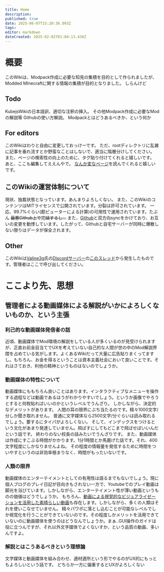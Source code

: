 ```yaml
---
title: Home
description: 
published: true
date: 2025-06-07T15:20:36.093Z
tags: 
editor: markdown
dateCreated: 2025-02-02T01:04:13.438Z
---
```


# 概要
このWikiは、Modpack作成に必要な知見の集積を目的として作られましたが、Modded MInecraftに関する情報の集積が目的となりました。
しらんけど


## Todo
KubejsWikiの日本語訳、適切な注釈の挿入。
その他Modpack作成に必要なModの解説等
Githubの使い方解説。
Modpackとはどうあるべきか、という何か

## For editors
このWikiはわりと自由に変更しておっけーです。
ただ、rootディレクトリに乱雑に記事を垂れ流すとか野蛮なことはしないで、適当に階層分けしてください。
また、ページの検索性の向上のために、タグ貼り付けてくれると嬉しいです。
あと、ここも編集してええんやで。
[なんか変なページ](/ja/wiki-editing)を読んでくれると嬉しいです。

## このWikiの運営体制について
現状、独裁状態となっています。あんまりよろしくない。
また、このWikiのコンテンツはMITライセンスで公開されています。分裂は許可されています。
一応、99.7%ぐらい(勘ピューターによる計算)の可用性で運用されています。たぶん
~~最悪Github上で完結するし...~~
また、[Github](https://github.com/nekorobi-0/minecraft_modpack_wiki)と双方向syncをかけており、お互いの変更を動悸しています。したがって、Githubと自宅サーバーが同時に爆散しない限りはデータが保全されます。

## Other
このWikiは[Valine3g](https://www.youtube.com/@valine_3g)氏の[Discordサーバー](https://discord.com/invite/xvgVv9S45e)の[このスレッド](https://discord.com/channels/1234382976641531944/1335255096552067122)から発生したものです。管理者はここで呼び出してください。

# ここより先、思想
## 管理者による動画媒体による解説がいかによろしくないものか、という主張
### 利己的な動画媒体発信者の話
近頃、動画媒体でMod環境の解説をしている人が多くいるのが見受けられますが、正直お前金目当てでUXを考えていない自己的な人間が世の中のMod解説界隈を占めている気がします。よくあるWikiだって大量に広告貼りまくってますし。もちろん、お金を得るということは資本主義社会において良いことです。それはさておき、利他の精神というものはないのでしょうか。
### 動画媒体の特性について
動画媒体にももちろん良いことはあります。インタラクティブなメニューを操作する過程などは動画であるほうがわかりやすいでしょう。というか画像でやろうとすると何枚貼ればいいのかというレベルでうんざり。
しかしながら、決定的なデメリットがあります。
人間の耳の限界にぶち当たるのです。精々1000文字/分しか聞き取れません。
普通に文字媒体なら2500文字/分ぐらいは読み取れるでしょう。要するにタイパがよろしくない。
そして、インデックスをつけるという文化があまり発達していません。飛ばすにしてもどこまで飛ばせばいいんだという話です。
終わりのない校長の話みたいでうんざりです。
また、動画媒体は作成にすこぶる時間がかかります。1分1時間とか馬鹿げた話です。それ、400文字程度にしかなりませんよね。
その程度の情報量を発信するために時間をついやすというのは非効率極まりなく、時間がもったいないです。
### 人類の限界
動画媒体のエンターテイメントとしての有用性は語るまでもないでしょう。現に個人ブログのプレイ日記が目向きもされない一方で、Youtubeでのプレイ動画は脚光を浴びています。しかしながら、エンターテイメント性が薄い動画というものの価値はどうでしょうか。
もちろん、[動画による視覚的なビジュアライゼーションを活用した素晴らしい動画](https://www.youtube.com/@3Blue1BrownJapan)も存在します。しかしながら、多くの人類はそれを使いこなせていません。
精々パワポに落とし込むことが可能なレベルでしか視覚化を行うことができていないのです。その程度しかメリットを活用できていないのに動画媒体を使うのはどうなんでしょうか。まぁ..GUI操作のガイドは役に立つんですが、それ以外文字媒体でよくないすか、という品質の動画、多いんですよ。
### 解説とはこうあるべきという理想論
文字媒体と動画媒体を組み合わせ、適材適所という形でやるのがUX的にもっともよろしいという話です。
どちらか一方に偏重するとUXがよろしくない
